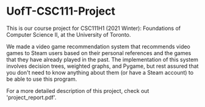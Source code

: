 # UofT-CSC111-Project
This is our course project for CSC111H1 (2021 Winter): Foundations of Computer Science II, at the University of Toronto.

We made a video game recommendation system that recommends video games to Steam users based on their personal references and the games that they have already played in the past. The implementation of this system involves decision trees, weighted graphs, and Pygame, but rest assured that you don't need to know anything about them (or have a Steam account) to be able to use this program.

For a more detailed description of this project, check out 'project_report.pdf'.
